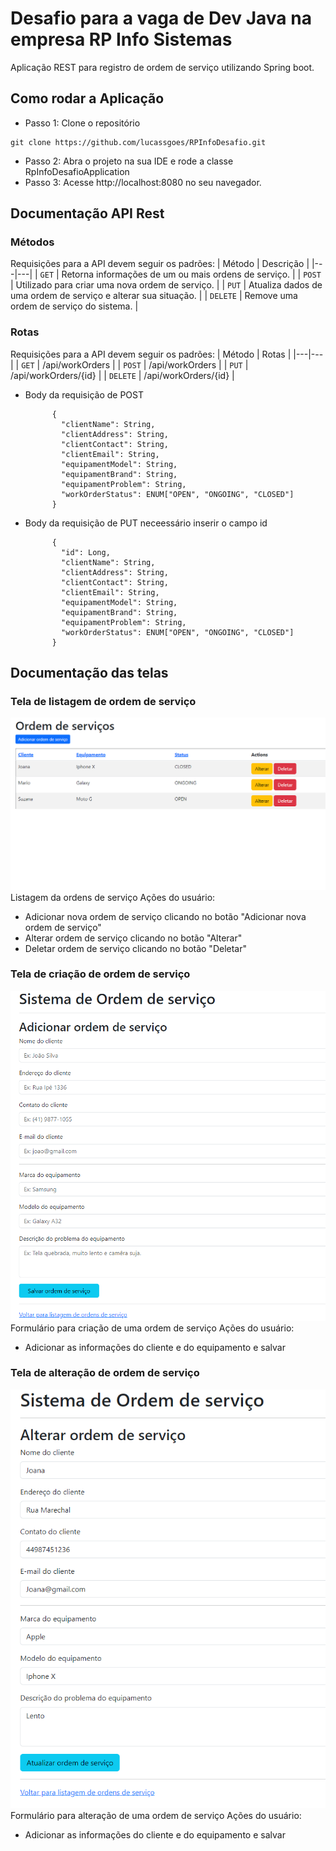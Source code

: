 # Desafio para a vaga de Dev Java na empresa RP Info Sistemas

Aplicação REST para registro de ordem de serviço utilizando Spring boot.

## Como rodar a Aplicação
- Passo 1: Clone o repositório
```
git clone https://github.com/lucassgoes/RPInfoDesafio.git
```
- Passo 2: Abra o projeto na sua IDE e rode a classe RpInfoDesafioApplication
- Passo 3: Acesse http://localhost:8080 no seu navegador.

## Documentação API Rest
### Métodos
Requisições para a API devem seguir os padrões:
| Método | Descrição |
|---|---|
| `GET` | Retorna informações de um ou mais ordens de serviço. |
| `POST` | Utilizado para criar uma nova ordem de serviço. |
| `PUT` | Atualiza dados de uma ordem de serviço e alterar sua situação. |
| `DELETE` | Remove uma ordem de serviço do sistema. |

### Rotas
Requisições para a API devem seguir os padrões:
| Método | Rotas |
|---|---|
| `GET` | /api/workOrders |
| `POST` | /api/workOrders | 
| `PUT` | /api/workOrders/{id} |
| `DELETE` | /api/workOrders/{id} |

+ Body da requisição de POST

            {
              "clientName": String,
              "clientAddress": String,
              "clientContact": String,
              "clientEmail": String,
              "equipamentModel": String,
              "equipamentBrand": String,
              "equipamentProblem": String,
              "workOrderStatus": ENUM["OPEN", "ONGOING", "CLOSED"]
            }

+ Body da requisição de PUT neceessário inserir o campo id

            {
              "id": Long,
              "clientName": String,
              "clientAddress": String,
              "clientContact": String,
              "clientEmail": String,
              "equipamentModel": String,
              "equipamentBrand": String,
              "equipamentProblem": String,
              "workOrderStatus": ENUM["OPEN", "ONGOING", "CLOSED"]
            }
            
## Documentação das telas
### Tela de listagem de ordem de serviço
![INDEX](INDEX.png)
Listagem da ordens de serviço
Ações do usuário:
+ Adicionar nova ordem de serviço clicando no botão "Adicionar nova ordem de serviço"
+ Alterar ordem de serviço clicando no botão "Alterar"
+ Deletar ordem de serviço clicando no botão "Deletar"

### Tela de criação de ordem de serviço
![ADD](ADD.png)
Formulário para criação de uma ordem de serviço
Ações do usuário:
+ Adicionar as informações do cliente e do equipamento e salvar

### Tela de alteração de ordem de serviço
![UPDATE](UPDATE.png)
Formulário para alteração de uma ordem de serviço
Ações do usuário:
+ Adicionar as informações do cliente e do equipamento e salvar
